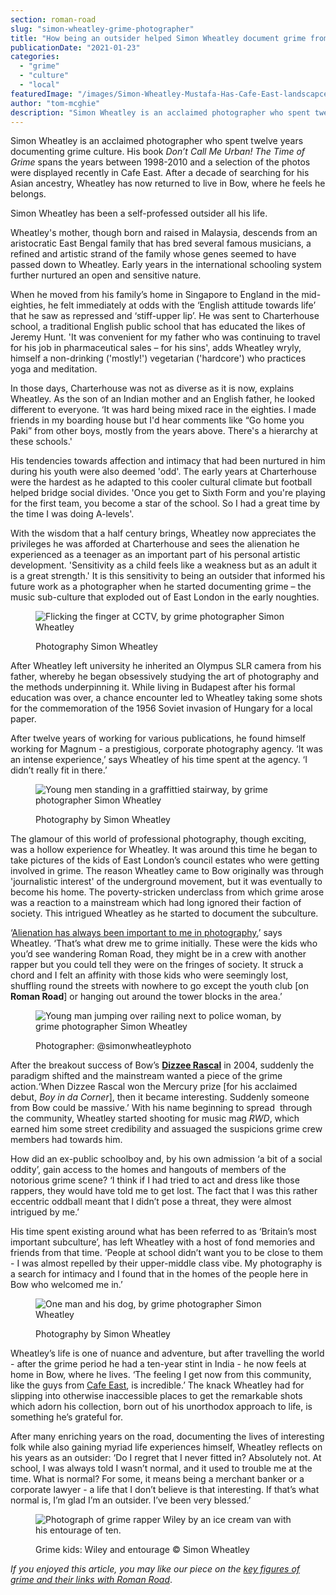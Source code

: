 ```yaml
---
section: roman-road
slug: "simon-wheatley-grime-photographer"
title: "How being an outsider helped Simon Wheatley document grime from the inside"
publicationDate: "2021-01-23"
categories: 
  - "grime"
  - "culture"
  - "local"
featuredImage: "/images/Simon-Wheatley-Mustafa-Has-Cafe-East-landscapce.jpg"
author: "tom-mcghie"
description: "Simon Wheatley is an acclaimed photographer who spent twelve years documenting grime culture. His book Don’t Call Me Urban! spans the years between 1998-2010 and a selection of the photos were displayed recently in Cafe East."
---
```


Simon Wheatley is an acclaimed photographer who spent twelve years documenting grime culture. His book _Don’t Call Me Urban!_ _The Time of Grime_ spans the years between 1998-2010 and a selection of the photos were displayed recently in Cafe East. After a decade of searching for his Asian ancestry, Wheatley has now returned to live in Bow, where he feels he belongs. 

Simon Wheatley has been a self-professed outsider all his life.

Wheatley's mother, though born and raised in Malaysia, descends from an aristocratic East Bengal family that has bred several famous musicians, a refined and artistic strand of the family whose genes seemed to have passed down to Wheatley. Early years in the international schooling system further nurtured an open and sensitive nature.

When he moved from his family’s home in Singapore to England in the mid-eighties, he felt immediately at odds with the ‘English attitude towards life’ that he saw as repressed and ‘stiff-upper lip’. He was sent to Charterhouse school, a traditional English public school that has educated the likes of Jeremy Hunt. 'It was convenient for my father who was continuing to travel for his job in pharmaceutical sales – for his sins', adds Wheatley wryly, himself a non-drinking ('mostly!') vegetarian ('hardcore') who practices yoga and meditation.

In those days, Charterhouse was not as diverse as it is now, explains Wheatley. As the son of an Indian mother and an English father, he looked different to everyone. ‘It was hard being mixed race in the eighties. I made friends in my boarding house but I'd hear comments like “Go home you Paki” from other boys, mostly from the years above. There's a hierarchy at these schools.'

His tendencies towards affection and intimacy that had been nurtured in him during his youth were also deemed 'odd'. The early years at Charterhouse were the hardest as he adapted to this cooler cultural climate but football helped bridge social divides. 'Once you get to Sixth Form and you're playing for the first team, you become a star of the school. So I had a great time by the time I was doing A-levels'.

With the wisdom that a half century brings, Wheatley now appreciates the privileges he was afforded at Charterhouse and sees the alienation he experienced as a teenager as an important part of his personal artistic development. 'Sensitivity as a child feels like a weakness but as an adult it is a great strength.' It is this sensitivity to being an outsider that informed his future work as a photographer when he started documenting grime – the music sub-culture that exploded out of East London in the early noughties.

<figure>

![Flicking the finger at CCTV, by grime photographer Simon Wheatley](/images/Grime-photography-by-Simon-Wheatley-8.jpg)

<figcaption>

Photography Simon Wheatley

</figcaption>

</figure>

After Wheatley left university he inherited an Olympus SLR camera from his father, whereby he began obsessively studying the art of photography and the methods underpinning it. While living in Budapest after his formal education was over, a chance encounter led to Wheatley taking some shots for the commemoration of the 1956 Soviet invasion of Hungary for a local paper. 

After twelve years of working for various publications, he found himself working for Magnum - a prestigious, corporate photography agency. ‘It was an intense experience,’ says Wheatley of his time spent at the agency. ‘I didn’t really fit in there.’

<figure>

![Young men standing in a graffittied stairway, by grime photographer Simon Wheatley](/images/Grime-photography-by-Simon-Wheatley-4.jpg)

<figcaption>

Photography by Simon Wheatley

</figcaption>

</figure>

The glamour of this world of professional photography, though exciting, was a hollow experience for Wheatley. It was around this time he began to take pictures of the kids of East London’s council estates who were getting involved in grime. The reason Wheatley came to Bow originally was through 'journalistic interest' of the underground movement, but it was eventually to become his home. The poverty-stricken underclass from which grime arose was a reaction to a mainstream which had long ignored their faction of society. This intrigued Wheatley as he started to document the subculture. 

‘[Alienation has always been important to me in photography](https://www.dontcallmeurban.com),’ says Wheatley. ‘That’s what drew me to grime initially. These were the kids who you’d see wandering Roman Road, they might be in a crew with another rapper but you could tell they were on the fringes of society. It struck a chord and I felt an affinity with those kids who were seemingly lost, shuffling round the streets with nowhere to go except the youth club \[on **Roman Road**\] or hanging out around the tower blocks in the area.’ 

<figure>

![Young man jumping over railing next to police woman, by grime photographer Simon Wheatley](/images/Grime-photography-by-Simon-Wheatley-1-1.jpg)

<figcaption>

Photographer: @simonwheatleyphoto

</figcaption>

</figure>

After the breakout success of Bow’s **[Dizzee Rascal](https://romanroadlondon.com/e3-af-dizzee-rascal-album-review/)** in 2004, suddenly the paradigm shifted and the mainstream wanted a piece of the grime action.‘When Dizzee Rascal won the Mercury prize \[for his acclaimed debut, _Boy in da Corner_\], then it became interesting. Suddenly someone from Bow could be massive.’ With his name beginning to spread  through the community, Wheatley started shooting for music mag _RWD_, which earned him some street credibility and assuaged the suspicions grime crew members had towards him. 

How did an ex-public schoolboy and, by his own admission ‘a bit of a social oddity’, gain access to the homes and hangouts of members of the notorious grime scene? ‘I think if I had tried to act and dress like those rappers, they would have told me to get lost. The fact that I was this rather eccentric oddball meant that I didn’t pose a threat, they were almost intrigued by me.’ 

His time spent existing around what has been referred to as ‘Britain’s most important subculture’, has left Wheatley with a host of fond memories and friends from that time. ‘People at school didn’t want you to be close to them - I was almost repelled by their upper-middle class vibe. My photography is a search for intimacy and I found that in the homes of the people here in Bow who welcomed me in.’ 

<figure>

![One man and his dog, by grime photographer Simon Wheatley](/images/Grime-photography-by-Simon-Wheatley-5.jpg)

<figcaption>

Photography by Simon Wheatley

</figcaption>

</figure>

Wheatley’s life is one of nuance and adventure, but after travelling the world - after the grime period he had a ten-year stint in India - he now feels at home in Bow, where he lives. ‘The feeling I get now from this community, like the guys from [Cafe East](https://romanroadlondon.com/cafe-east-roman-road-mustafa-has-interview/), is incredible.’ The knack Wheatley had for slipping into otherwise inaccessible places to get the remarkable shots which adorn his collection, born out of his unorthodox approach to life, is something he’s grateful for. 

After many enriching years on the road, documenting the lives of interesting folk while also gaining myriad life experiences himself, Wheatley reflects on his years as an outsider: ‘Do I regret that I never fitted in? Absolutely not. At school, I was always told I wasn’t normal, and it used to trouble me at the time. What is normal? For some, it means being a merchant banker or a corporate lawyer - a life that I don’t believe is that interesting. If that’s what normal is, I’m glad I’m an outsider. I’ve been very blessed.’

<figure>

![Photograph of grime rapper Wiley by an ice cream van with his entourage of ten.](/images/Grime-photography-by-Simon-Wheatley-6-1024x682.jpg)

<figcaption>

Grime kids: Wiley and entourage © Simon Wheatley

</figcaption>

</figure>

_If you enjoyed this article, you may like our piece on the [key figures of grime and their links with Roman Road](https://romanroadlondon.com/famous-grime-music-figures-bow-e3-east-end-london/)_.
